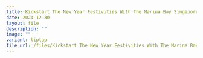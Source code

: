 ```yaml
---
title: Kickstart The New Year Festivities With The Marina Bay Singapore Countdown 2025
date: 2024-12-30
layout: file
description: ""
image: ""
variant: tiptap
file_url: /files/Kickstart_The_New_Year_Festivities_With_The_Marina_Bay_Singapore_Countdown_2025_3.pdf
---
```

